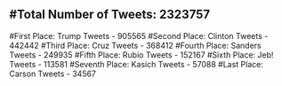 #Total Number of Tweets: 2323757 
---
#First Place: Trump Tweets - 905565
#Second Place: Clinton Tweets - 442442
#Third Place: Cruz Tweets - 368412
#Fourth Place: Sanders Tweets - 249935
#Fifth Place: Rubio Tweets - 152167
#Sixth Place: Jeb! Tweets - 113581
#Seventh Place: Kasich Tweets - 57088
#Last Place: Carson Tweets - 34567
